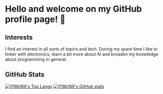 # Hello and welcome on my GitHub profile page! 👋

## Interests
I find an interest in all sorts of topics and tech. During my spare time I like to tinker with electronics, learn a bit more about AI and broaden my knowledge about programming in general.

## GitHub Stats
[![if18b189's Top Langs](https://github-readme-stats.vercel.app/api/top-langs/?username=if18b189)](https://github.com/anuraghazra/github-readme-stats)
[![if18b189's GitHub stats](https://github-readme-stats.vercel.app/api?username=if18b189&show_icons=true)](https://github.com/anuraghazra/github-readme-stats)


<!--
**if18b189/if18b189** is a ✨ _special_ ✨ repository because its `README.md` (this file) appears on your GitHub profile.

Here are some ideas to get you started:

- 🔭 I’m currently working on ...
- 🌱 I’m currently learning ...
- 👯 I’m looking to collaborate on ...
- 🤔 I’m looking for help with ...
- 💬 Ask me about ...
- 📫 How to reach me: ...
- 😄 Pronouns: ...
- ⚡ Fun fact: ...
-->
